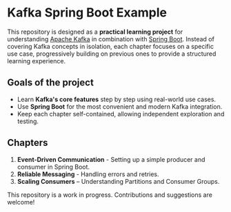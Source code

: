 # Kafka Spring Boot Example

This repository is designed as a **practical learning project** for understanding [Apache Kafka](https://kafka.apache.org/) in combination with [Spring Boot](https://docs.spring.io/spring-boot/). Instead of covering Kafka concepts in isolation, each chapter focuses on a specific use case, progressively building on previous ones to provide a structured learning experience.

## **Goals of the project**
- Learn **Kafka's core features** step by step using real-world use cases.
- Use **Spring Boot** for the most convenient and modern Kafka integration.
- Keep each chapter self-contained, allowing independent exploration and testing.

## **Chapters**
1. **Event-Driven Communication** - Setting up a simple producer and consumer in Spring Boot.
2. **Reliable Messaging** - Handling errors and retries.
3. **Scaling Consumers** – Understanding Partitions and Consumer Groups.

This repository is a work in progress. Contributions and suggestions are welcome!

